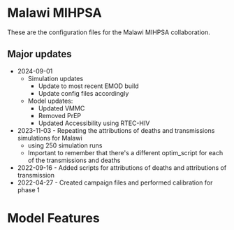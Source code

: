 # Malawi MIHPSA

These are the configuration files for the Malawi MIHPSA collaboration.

## Major updates

* 2024-09-01
    * Simulation updates
        * Update to most recent EMOD build
        * Update config files accordingly
    * Model updates:
        * Updated VMMC
        * Removed PrEP
        * Updated Accessibility using RTEC-HIV
* 2023-11-03 - Repeating the attributions of deaths and transmissions simulations for Malawi
    * using 250 simulation runs 
    * Important to remember that there's a different optim_script for each of the transmissions and deaths 
* 2022-09-16 - Added scripts for attributions of deaths and attributions of transmission
* 2022-04-27 - Created campaign files and performed calibration for phase 1

# Model Features